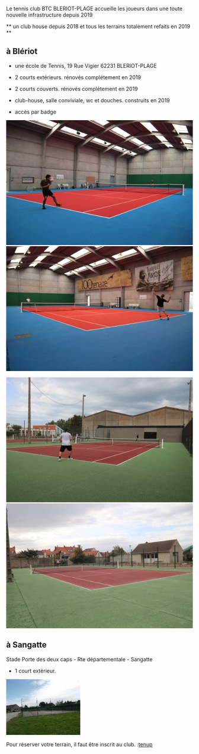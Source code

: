 Le tennis club BTC BLERIOT-PLAGE accueille les joueurs dans une toute nouvelle infrastructure depuis 2019

** un club house depuis 2018 et tous les terrains totalement refaits en 2019 **


## à Blériot

- une école de Tennis, 19 Rue Vigier 62231 BLERIOT-PLAGE

- 2 courts extérieurs. rénovés complétement en 2019
- 2 courts couverts. rénovés complétement en 2019
- club-house, salle conviviale, wc et douches. construits en 2019
- accès par badge

![](img/court1.jpg) ![](img/court2.jpg)

![](img/court3.jpg) ![](img/court4.jpg)


## à Sangatte 

Stade Porte des deux caps - Rte départementale - Sangatte

- 1 court extérieur.

![](img/courtExtSa.jpg) 

Pour réserver votre terrain, il faut être inscrit au club. :[tenup](https://tenup.fft.fr/club/56620174)  
